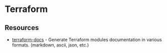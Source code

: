 # Terraform

## Resources

- [terraform-docs](https://terraform-docs.io/) - Generate Terraform modules documentation in various formats. (markdown, ascii, json, etc.)

